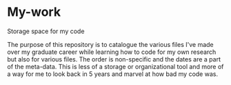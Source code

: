 # My-work
Storage space for my code

The purpose of this repository is to catalogue the various files I've made over my graduate career while learning how to code for my own research but also for various files. The order is non-specific and the dates are a part of the meta-data. This is less of a storage or organizational tool and more of a way for me to look back in 5 years and marvel at how bad my code was.

